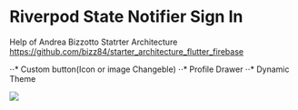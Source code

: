 # Riverpod State Notifier Sign In

Help of Andrea Bizzotto Statrter Architecture https://github.com/bizz84/starter_architecture_flutter_firebase

⋅⋅* Custom button(Icon or image Changeble)
⋅⋅* Profile Drawer
⋅⋅* Dynamic Theme

![](https://github.com/rvdrover/flutter-register-login-riverpod/blob/53f74220d08d0487f51b55cce6c6b22c3b0ce78a/readme_asset/riverpod_flutter_register_login_firebase-1640266496904.gif)

           
